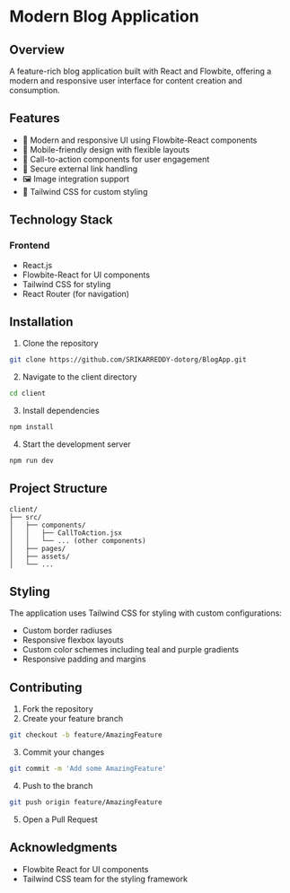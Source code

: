 # Modern Blog Application

## Overview
A feature-rich blog application built with React and Flowbite, offering a modern and responsive user interface for content creation and consumption.

## Features
- 🎨 Modern and responsive UI using Flowbite-React components
- 📱 Mobile-friendly design with flexible layouts
- 🎯 Call-to-action components for user engagement
- 🔐 Secure external link handling
- 🖼️ Image integration support
- 📐 Tailwind CSS for custom styling

## Technology Stack
### Frontend
- React.js
- Flowbite-React for UI components
- Tailwind CSS for styling
- React Router (for navigation)

## Installation

1. Clone the repository
```bash
git clone https://github.com/SRIKARREDDY-dotorg/BlogApp.git
```

2. Navigate to the client directory
```bash
cd client
```

3. Install dependencies
```bash
npm install
```

4. Start the development server
```bash
npm run dev
```

## Project Structure
```
client/
├── src/
│   ├── components/
│   │   ├── CallToAction.jsx
│   │   └── ... (other components)
│   ├── pages/
│   ├── assets/
│   └── ...
```

## Styling
The application uses Tailwind CSS for styling with custom configurations:

 - Custom border radiuses
 - Responsive flexbox layouts 
 - Custom color schemes including teal and purple gradients 
 - Responsive padding and margins

## Contributing

1. Fork the repository
2. Create your feature branch
```bash
git checkout -b feature/AmazingFeature
```
3. Commit your changes
```bash
git commit -m 'Add some AmazingFeature'
```
4. Push to the branch
```bash
git push origin feature/AmazingFeature
```
5. Open a Pull Request

## Acknowledgments

 - Flowbite React for UI components
 - Tailwind CSS team for the styling framework